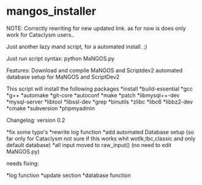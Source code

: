mangos_installer
================

NOTE: Correctly rewriting for new updated link. as for now is does only work for Cataclysm users..

Just another lazy mand script, for a automated install. ;)

Just run script syntax: python MaNGOS.py

Features:
Download and compile MaNGOS and Scriptdev2
automated database setup for MaNGOS and ScriptDev2

This script will install the following packages
*install 
*build-essential 
*gcc 
*g++ 
*automake 
*git-core 
*autoconf 
*make 
*patch 
*libmysql++-dev 
*mysql-server 
*libtool 
*libssl-dev 
*grep 
*binutils 
*zlibc 
*libc6 
*libbz2-dev 
*cmake 
*subversion 
*phpmyadmin

Changelog: 
version 0.2

*fix some typo's
*rewrite log function
*add automated Database setup (so far only for Cataclysm not sure if this works whit wotlk,tbc,classic and only default database)
*all input moved to raw_input() (no need to edit MaNGOS.py)

needs fixing:

*log function
*update section
*database function



